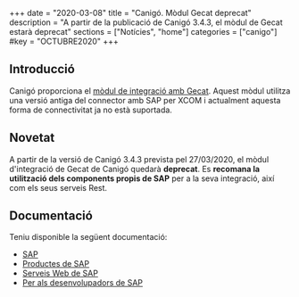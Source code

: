 +++
date        = "2020-03-08"
title       = "Canigó. Mòdul Gecat deprecat"
description = "A partir de la publicació de Canigó 3.4.3, el mòdul de Gecat estarà deprecat"
sections    = ["Notícies", "home"]
categories  = ["canigo"]
#key         = "OCTUBRE2020"
+++

## Introducció

Canigó proporciona el [mòdul de integració amb Gecat](/canigo-documentacio-versions-3x-integracio/modul-gecat/).
Aquest mòdul utilitza una versió antiga del connector amb SAP per XCOM i actualment aquesta forma de connectivitat ja no està suportada.

## Novetat

A partir de la versió de Canigó 3.4.3 prevista pel 27/03/2020, el mòdul d'integració de Gecat de Canigó quedarà **deprecat**.
Es **recomana la utilització dels components propis de SAP** per a la seva integració, així com els seus serveis Rest.

## Documentació

Teniu disponible la següent documentació:

* [SAP](https://www.sap.com/index.html)
* [Productes de SAP](https://www.sap.com/products.html)
* [Serveis Web de SAP](https://help.sap.com/viewer/ab33122a997f40d89e340549ff0bced8/4.2.9/en-US/5749bcbe6d6d1014b3fc9283b0e91070.html)
* [Per als desenvolupadors de SAP](https://developers.sap.com/)
